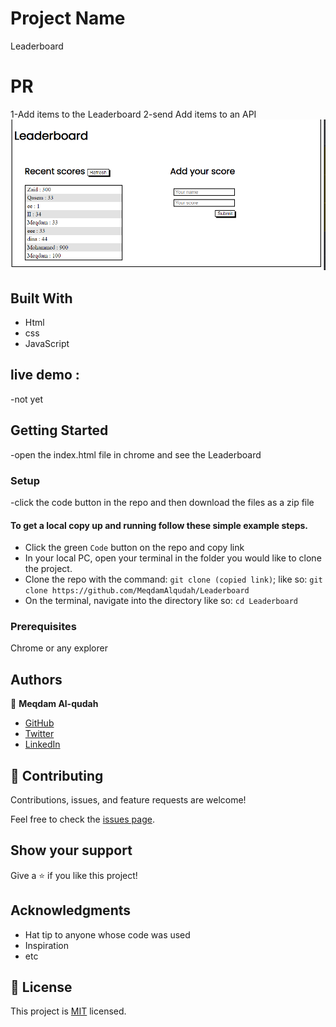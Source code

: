 # Project Name

Leaderboard

# PR

1-Add items to the Leaderboard
2-send Add items to an API
![screenshot](./Capture.PNG)

## Built With

- Html
- css
- JavaScript

## live demo :
-not yet

## Getting Started

-open the index.html file in chrome and see the Leaderboard

### Setup

-click the code button in the repo and then download the files as a zip file

#### To get a local copy up and running follow these simple example steps.

- Click the green `Code` button on the repo and copy link
- In your local PC, open your terminal in the folder you would like to clone the project.
- Clone the repo with the command: `git clone (copied link)`; like so: `git clone https://github.com/MeqdamAlqudah/Leaderboard`
- On the terminal, navigate into the directory like so: `cd Leaderboard`

### Prerequisites

Chrome or any explorer

## Authors

👤 **Meqdam Al-qudah**

- [GitHub](https://github.com/MeqdamAlqudah)
- [Twitter](https://twitter.com/MeqdamQudah)
- [LinkedIn](www.linkedin.com/in/meqdam-al-qudah-7514a21b5)

## 🤝 Contributing

Contributions, issues, and feature requests are welcome!

Feel free to check the [issues page](../../issues/).

## Show your support

Give a ⭐️ if you like this project!

## Acknowledgments

- Hat tip to anyone whose code was used
- Inspiration
- etc

## 📝 License

This project is [MIT](./MIT.md) licensed.

